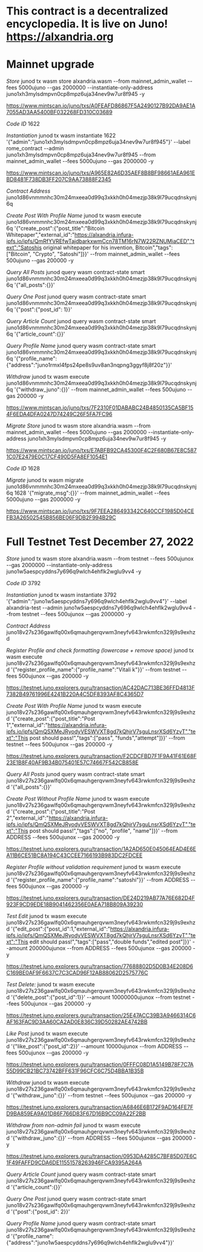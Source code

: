 # This contract is a decentralized encyclopedia. It is live on Juno! https://alxandria.org

# Mainnet upgrade

*Store*
junod tx wasm store alxandria.wasm --from mainnet_admin_wallet --fees 5000ujuno --gas 2000000 --instantiate-only-address juno1xh3mylsdmpvn0cp8mpz6uja34nev9w7ur8f945 -y

https://www.mintscan.io/juno/txs/A0FEAFD86867F5A2490127B92DA9AE1A7055AD3AA5400BF032268FD310C03689

*Code ID*
1622

*Instantiation*
junod tx wasm instantiate 1622 '{"admin":"juno1xh3mylsdmpvn0cp8mpz6uja34nev9w7ur8f945"}' --label rome_contract --admin juno1xh3mylsdmpvn0cp8mpz6uja34nev9w7ur8f945 --from mainnet_admin_wallet --fees 5000ujuno --gas 2000000 -y

https://www.mintscan.io/juno/txs/A965E82A6D35AEF8B8BF98661AEA961EBD8481F738DB3FF207C9AA73888F2345

*Contract Address*
juno1d86vnmmnhc30m24mxeea0d99q3xkkh0h04mezjp38k9l79ucqdnskynj6q

*Create Post With Profile Name*
junod tx wasm execute juno1d86vnmmnhc30m24mxeea0d99q3xkkh0h04mezjp38k9l79ucqdnskynj6q '{"create_post":{"post_title":"Bitcoin Whitepaper","external_id":"https://alxandria.infura-ipfs.io/ipfs/QmRfYVREfwTajdbarkxwmCcn78TM16rN7W22RZNUMiaCED","text":"Satoshis original whitepaper for his invention, Bitcoin","tags":["Bitcoin", "Crypto", "Satoshi"]}}' --from mainnet_admin_wallet --fees 500ujuno --gas 200000 -y

*Query All Posts*
junod query wasm contract-state smart juno1d86vnmmnhc30m24mxeea0d99q3xkkh0h04mezjp38k9l79ucqdnskynj6q '{"all_posts":{}}'

*Query One Post*
junod query wasm contract-state smart juno1d86vnmmnhc30m24mxeea0d99q3xkkh0h04mezjp38k9l79ucqdnskynj6q '{"post":{"post_id": 1}}'

*Query Article Count*
junod query wasm contract-state smart juno1d86vnmmnhc30m24mxeea0d99q3xkkh0h04mezjp38k9l79ucqdnskynj6q '{"article_count":{}}'

*Query Profile Name*
junod query wasm contract-state smart juno1d86vnmmnhc30m24mxeea0d99q3xkkh0h04mezjp38k9l79ucqdnskynj6q '{"profile_name":{"address":"juno1rmxl4fps24pe8s9uv8an3nqpng3ggyf8j8f20z"}}'

*Withdraw*
junod tx wasm execute juno1d86vnmmnhc30m24mxeea0d99q3xkkh0h04mezjp38k9l79ucqdnskynj6q '{"withdraw_juno":{}}' --from mainnet_admin_wallet --fees 500ujuno --gas 200000 -y

https://www.mintscan.io/juno/txs/7F2310F01DABABC24B4850135CA5BF154F6EDA4DFA0247D74249C26F5FA7FC96

*Migrate Store*
junod tx wasm store alxandria.wasm --from mainnet_admin_wallet --fees 5000ujuno --gas 2000000 --instantiate-only-address juno1xh3mylsdmpvn0cp8mpz6uja34nev9w7ur8f945 -y

https://www.mintscan.io/juno/txs/E7ABFB92CA45300F4C2F680B67E8C5871C07E2479E0C17CF490D5FA8EF1054E1

*Code ID*
1628

*Migrate*
junod tx wasm migrate juno1d86vnmmnhc30m24mxeea0d99q3xkkh0h04mezjp38k9l79ucqdnskynj6q 1628 '{"migrate_msg":{}}' --from mainnet_admin_wallet --fees 5000ujuno --gas 2000000 -y

https://www.mintscan.io/juno/txs/9F7EEA286493342C640CCF1985D04CEFB3A26502545B856BE06F9DB2F994B29C

# Full Testnet Test December 27, 2022

*Store*
junod tx wasm store alxandria.wasm --from testnet --fees 500ujunox --gas 2000000 --instantiate-only-address juno1w5aespcyddns7y696q9wlch4ehflk2wglu9vv4 -y

*Code ID*
3792

*Instantiation*
junod tx wasm instantiate 3792 '{"admin":"juno1w5aespcyddns7y696q9wlch4ehflk2wglu9vv4"}' --label alxandria-test --admin juno1w5aespcyddns7y696q9wlch4ehflk2wglu9vv4 --from testnet --fees 500ujunox --gas 2000000 -y

*Contract Address*
juno18v27s236gawlfq00x6qmauhgerqvwm3neyfv643rwkmfcn329j9s9exhzd

*Register Profile and check formatting (lowercase + remove space)*
junod tx wasm execute juno18v27s236gawlfq00x6qmauhgerqvwm3neyfv643rwkmfcn329j9s9exhzd '{"register_profile_name":{"profile_name":"Vitali k"}}' --from testnet --fees 500ujunox --gas 200000 -y

https://testnet.juno.explorers.guru/transaction/AC42DAC713BE36FFD4813F7382B49761996E4241B220A4C5DF8393AF8C4365D7

*Create Post With Profile Name*
junod tx wasm execute juno18v27s236gawlfq00x6qmauhgerqvwm3neyfv643rwkmfcn329j9s9exhzd '{"create_post":{"post_title":"Post 1","external_id":"https://alxandria.infura-ipfs.io/ipfs/QmQSXMeJRyodyVESWVXT8gd7kQhjrV7sguLnsrXSd6YzvT","text":"This post should pass!","tags":["pass", "funds","attempt"]}}' --from testnet --fees 500ujunox --gas 200000 -y

https://testnet.juno.explorers.guru/transaction/F2CDCFBD7F1F9A41F61E68F23E1B8F40AF9B34B075401E57C74667F542CB858E

*Query All Posts*
junod query wasm contract-state smart juno18v27s236gawlfq00x6qmauhgerqvwm3neyfv643rwkmfcn329j9s9exhzd '{"all_posts":{}}'

*Create Post Without Profile Name*
junod tx wasm execute juno18v27s236gawlfq00x6qmauhgerqvwm3neyfv643rwkmfcn329j9s9exhzd '{"create_post":{"post_title":"Post 2","external_id":"https://alxandria.infura-ipfs.io/ipfs/QmQSXMeJRyodyVESWVXT8gd7kQhjrV7sguLnsrXSd6YzvT","text":"This post should pass!","tags":["no",  "profile", "name"]}}' --from ADDRESS --fees 500ujunox --gas 200000 -y

https://testnet.juno.explorers.guru/transaction/1A2AD650E045064EAD4E6EA11B6CE51BC8A194C43CCEE7166193B983DC2FDCEE

*Register Profile without validation requirement*
junod tx wasm execute juno18v27s236gawlfq00x6qmauhgerqvwm3neyfv643rwkmfcn329j9s9exhzd '{"register_profile_name":{"profile_name":"satoshi"}}' --from ADDRESS --fees 500ujunox --gas 200000 -y

https://testnet.juno.explorers.guru/transaction/DE24D219AB77A76E682D4F923F9CD9EDE18B9041462356E0AEA718B809A39230

*Test Edit*
junod tx wasm execute juno18v27s236gawlfq00x6qmauhgerqvwm3neyfv643rwkmfcn329j9s9exhzd '{"edit_post":{"post_id":1,"external_id":"https://alxandria.infura-ipfs.io/ipfs/QmQSXMeJRyodyVESWVXT8gd7kQhjrV7sguLnsrXSd6YzvT","text":"This edit should pass!","tags":["pass","double funds","edited post"]}}' --amount 200000ujunox --from ADDRESS --fees 500ujunox --gas 200000 -y

https://testnet.juno.explorers.guru/transaction/77688802D5D0B34E208D6C169BE0AF9F6637C7C3CAD96F12AB88062D2575776C

*Test Delete:*
junod tx wasm execute juno18v27s236gawlfq00x6qmauhgerqvwm3neyfv643rwkmfcn329j9s9exhzd '{"delete_post":{"post_id":1}}' --amount 10000000ujunox --from testnet --fees 500ujunox --gas 200000 -y

https://testnet.juno.explorers.guru/transaction/25E47ACC39B3A9466314C6AF163FAC9D3AA60CA2AD0E836C39D50282AE4742BB

*Like Post*
junod tx wasm execute juno18v27s236gawlfq00x6qmauhgerqvwm3neyfv643rwkmfcn329j9s9exhzd '{"like_post":{"post_id":2}}' --amount 10000ujunox --from ADDRESS --fees 500ujunox --gas 200000 -y

https://testnet.juno.explorers.guru/transaction/0FFFC08D1A5149B78F7C7A55D99CB21BC73742BFF631F96CFC6C75D4BBA1B35B

*Withdraw*
junod tx wasm execute juno18v27s236gawlfq00x6qmauhgerqvwm3neyfv643rwkmfcn329j9s9exhzd '{"withdraw_juno":{}}' --from testnet --fees 500ujunox --gas 200000 -y

https://testnet.juno.explorers.guru/transaction/A6846E6B172F9AD164FE7FD9BA859EA9A01D86F766D83F67D16B9CC09A22F2BB

*Withdraw from non-admin fail*
junod tx wasm execute juno18v27s236gawlfq00x6qmauhgerqvwm3neyfv643rwkmfcn329j9s9exhzd '{"withdraw_juno":{}}' --from ADDRESS --fees 500ujunox --gas 200000 -y

https://testnet.juno.explorers.guru/transaction/0953DA4285C7BF85D07E6C1F49FAFFD9CDA6DE11551578263946FCA9395A264A

*Query Article Count*
junod query wasm contract-state smart juno18v27s236gawlfq00x6qmauhgerqvwm3neyfv643rwkmfcn329j9s9exhzd '{"article_count":{}}'

*Query One Post*
junod query wasm contract-state smart juno18v27s236gawlfq00x6qmauhgerqvwm3neyfv643rwkmfcn329j9s9exhzd '{"post":{"post_id": 2}}'

*Query Profile Name*
junod query wasm contract-state smart juno18v27s236gawlfq00x6qmauhgerqvwm3neyfv643rwkmfcn329j9s9exhzd '{"profile_name":{"address":"juno1w5aespcyddns7y696q9wlch4ehflk2wglu9vv4"}}'


